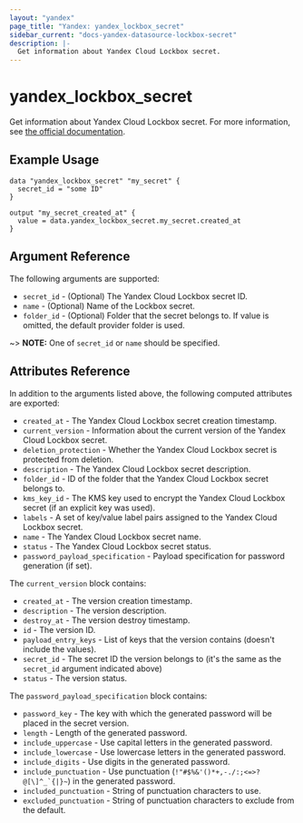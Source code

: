 ```yaml
---
layout: "yandex"
page_title: "Yandex: yandex_lockbox_secret"
sidebar_current: "docs-yandex-datasource-lockbox-secret"
description: |-
  Get information about Yandex Cloud Lockbox secret.
---
```


# yandex\_lockbox\_secret

Get information about Yandex Cloud Lockbox secret. For more information,
see [the official documentation](https://cloud.yandex.com/en/docs/lockbox/).

## Example Usage

```hcl
data "yandex_lockbox_secret" "my_secret" {
  secret_id = "some ID"
}

output "my_secret_created_at" {
  value = data.yandex_lockbox_secret.my_secret.created_at
}
```

## Argument Reference

The following arguments are supported:

* `secret_id` - (Optional) The Yandex Cloud Lockbox secret ID.
* `name` - (Optional) Name of the Lockbox secret.
* `folder_id` - (Optional) Folder that the secret belongs to. If value is omitted, the default provider folder is used.

~> **NOTE:** One of `secret_id` or `name` should be specified.

## Attributes Reference

In addition to the arguments listed above, the following computed attributes are
exported:

* `created_at` - The Yandex Cloud Lockbox secret creation timestamp.
* `current_version` - Information about the current version of the Yandex Cloud Lockbox secret.
* `deletion_protection` - Whether the Yandex Cloud Lockbox secret is protected from deletion.
* `description` - The Yandex Cloud Lockbox secret description.
* `folder_id` - ID of the folder that the Yandex Cloud Lockbox secret belongs to.
* `kms_key_id` - The KMS key used to encrypt the Yandex Cloud Lockbox secret (if an explicit key was used).
* `labels` - A set of key/value label pairs assigned to the Yandex Cloud Lockbox secret.
* `name` - The Yandex Cloud Lockbox secret name.
* `status` - The Yandex Cloud Lockbox secret status.
* `password_payload_specification` - Payload specification for password generation (if set).

The `current_version` block contains:

* `created_at` - The version creation timestamp.
* `description` - The version description.
* `destroy_at` - The version destroy timestamp.
* `id` - The version ID.
* `payload_entry_keys` - List of keys that the version contains (doesn't include the values).
* `secret_id` - The secret ID the version belongs to (it's the same as the `secret_id` argument indicated above)
* `status` - The version status.

The `password_payload_specification` block contains:

* `password_key` - The key with which the generated password will be placed in the secret version.
* `length` - Length of the generated password.
* `include_uppercase` - Use capital letters in the generated password.
* `include_lowercase` - Use lowercase letters in the generated password.
* `include_digits` - Use digits in the generated password.
* `include_punctuation` - Use punctuation (``!"#$%&'()*+,-./:;<=>?@[\]^_`{|}~``) in the generated password.
* `included_punctuation` - String of punctuation characters to use.
* `excluded_punctuation` - String of punctuation characters to exclude from the default. 
